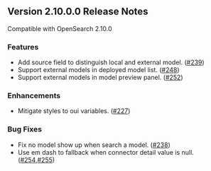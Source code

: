 ## Version 2.10.0.0 Release Notes

Compatible with OpenSearch 2.10.0


### Features

* Add source field to distinguish local and external model. ([#239](https://github.com/opensearch-project/ml-commons-dashboards/pull/239))
* Support external models in deployed model list. ([#248](https://github.com/opensearch-project/ml-commons-dashboards/pull/248))
* Support external models in model preview panel. ([#252](https://github.com/opensearch-project/ml-commons-dashboards/pull/252))


### Enhancements

* Mitigate styles to oui variables. ([#227](https://github.com/opensearch-project/ml-commons-dashboards/pull/227)) 

### Bug Fixes

* Fix no model show up when search a model. ([#238](https://github.com/opensearch-project/ml-commons-dashboards/pull/238))
* Use em dash to fallback when connector detail value is null. ([#254](https://github.com/opensearch-project/ml-commons-dashboards/pull/254),[#255](https://github.com/opensearch-project/ml-commons-dashboards/pull/255))
